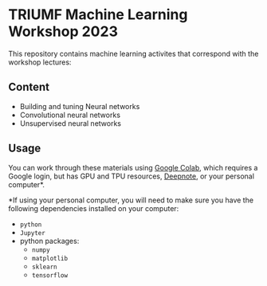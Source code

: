 # TRIUMF Machine Learning Workshop 2023

This repository contains machine learning activites that correspond with the workshop lectures:

## Content
 - Building and tuning Neural networks
 - Convolutional neural networks
 - Unsupervised neural networks

## Usage

You can work through these materials using [Google Colab](http://colab.research.google.com/), which requires a Google login, but has GPU and TPU resources, [Deepnote](http://deepnote.com), or your personal computer*.

\*If using your personal computer, you will need to make sure you have the following dependencies installed on your computer:
 - `python`
 - `Jupyter`
 - python packages:
     - `numpy`
     - `matplotlib`
     - `sklearn`
     - `tensorflow`
     



